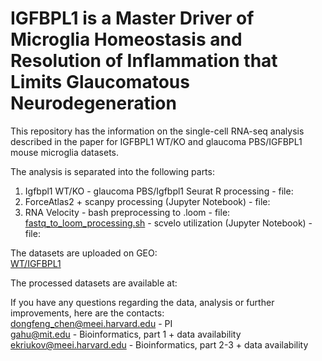 # IGFBPL1 is a Master Driver of Microglia Homeostasis and Resolution of Inflammation that Limits Glaucomatous Neurodegeneration

This repository has the information on the single-cell RNA-seq analysis described in the paper for IGFBPL1 WT/KO and glaucoma PBS/IGFBPL1 mouse microglia datasets.

The analysis is separated into the following parts:
1. Igfbpl1 WT/KO - glaucoma PBS/Igfbpl1 Seurat R processing - file:
2. ForceAtlas2 + scanpy processing (Jupyter Notebook) - file:
3. RNA Velocity - bash preprocessing to .loom - file: [fastq_to_loom_processing.sh](https://github.com/mcrewcow/Pan_et_al_DFChen_IGFPL1_paper/blob/main/fastq_to_loom_processing.sh)
                - scvelo utilization (Jupyter Notebook) - file:
                
The datasets are uploaded on GEO: <br />
[WT/IGFBPL1](https://www.ncbi.nlm.nih.gov/geo/query/acc.cgi?acc=GSE176204) <br />


The processed datasets are available at:

If you have any questions regarding the data, analysis or further improvements, here are the contacts: <br />
dongfeng_chen@meei.harvard.edu - PI\
gahu@mit.edu - Bioinformatics, part 1 + data availability\
ekriukov@meei.harvard.edu - Bioinformatics, part 2-3 + data availability
